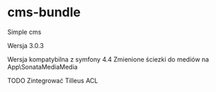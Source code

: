# cms-bundle
Simple cms

Wersja 3.0.3

Wersja kompatybilna z symfony 4.4
Zmienione ściezki do mediów na App\SonataMediaMedia

TODO
Zintegrować Tilleus ACL
